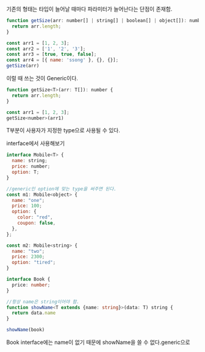 기존의 형태는 타입이 늘어날 때마다 파라미터가 늘어난다는 단점이 존재함.

```js
function getSize(arr: number[] | string[] | boolean[] | object[]): number {
  return arr.length;
}

const arr1 = [1, 2, 3];
const arr2 = ['1', '2', '3'];
const arr3 = [true, true, false];
const arr4 = [{ name: 'ssong' }, {}, {}];
getSize(arr)
```

이럴 때 쓰는 것이 Generic이다.

```js
function getSize<T>(arr: T[]): number {
  return arr.length;
}

const arr1 = [1, 2, 3];
getSize<number>(arr1)
```

T부분이 사용자가 지정한 type으로 사용될 수 있다.

interface에서 사용해보기

```js
interface Mobile<T> {
  name: string;
  price: number;
  option: T;
}

//generic인 option에 맞는 type을 써주면 된다.
const m1: Mobile<object> {
  name: "one";
  price: 100;
  option: {
    color: "red",
    coupon: false,
  },
};

const m2: Mobile<string> {
  name: "two";
  price: 2300;
  option: "tired";
}
```

```ts
interface Book {
  price: number;
}

//항상 name은 string이어야 함.
function showName<T extends {name: string}>(data: T) string {
  return data.name
}

showName(book)
```
Book interface에는 name이 없기 때문에 showName을 쓸 수 없다.generic으로 